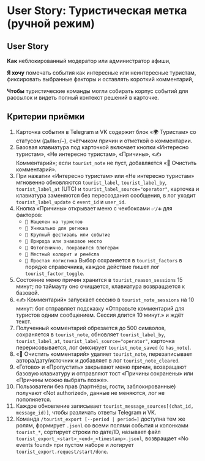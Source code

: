 # User Story: Туристическая метка (ручной режим)

## User Story

**Как** неблокированный модератор или администратор афиши,

**Я хочу** помечать события как интересные или неинтересные туристам, фиксировать выбранные факторы и оставлять короткий комментарий,

**Чтобы** туристические команды могли собирать корпус событий для рассылок и видеть полный контекст решений в карточке.

## Критерии приёмки

1. Карточка события в Telegram и VK содержит блок «🌍 Туристам» со статусом (`Да`/`Нет`/`—`), счётчиком причин и отметкой о комментарии.
2. Базовая клавиатура под карточкой включает кнопки «Интересно туристам», «Не интересно туристам», «Причины», «✍️ Комментарий»; если `tourist_note` не пуст, добавляется «🧽 Очистить комментарий».
3. При нажатии «Интересно туристам» или «Не интересно туристам» мгновенно обновляются `tourist_label`, `tourist_label_by`, `tourist_label_at` (UTC) и `tourist_label_source="operator"`, карточка и клавиатура заменяются без пересоздания сообщения, в лог уходит `tourist_label_update` с `event_id` и `user_id`.
4. Кнопка «Причины» открывает меню с чекбоксами `✅/➕` для факторов:
   - `🎯 Нацелен на туристов`
   - `🧭 Уникально для региона`
   - `🎪 Крупный фестиваль или событие`
   - `🌊 Природа или знаковое место`
   - `📸 Фотогенично, понравится блогерам`
   - `🍲 Местный колорит и ремёсла`
   - `🚆 Простая логистика`
   Выбор сохраняется в `tourist_factors` в порядке справочника, каждое действие пишет лог `tourist_factor_toggle`.
5. Состояние меню причин хранится в `tourist_reason_sessions` 15 минут; по таймауту оно очищается, клавиатура возвращается к базовой.
6. «✍️ Комментарий» запускает сессию в `tourist_note_sessions` на 10 минут: бот отправляет подсказку «Отправьте комментарий для туристов одним сообщением. Сессия длится 10 минут.» и ждёт текст.
7. Полученный комментарий обрезается до 500 символов, сохраняется в `tourist_note`, обновляет `tourist_label_by`, `tourist_label_at`, `tourist_label_source="operator"`, карточка перерисовывается, лог фиксирует `tourist_note_saved` (с `has_note`).
8. «🧽 Очистить комментарий» удаляет `tourist_note`, перезаписывает автора/дату/источник и добавляет в лог `tourist_note_cleared`.
9. «Готово» и «Пропустить» закрывают меню причин, возвращают базовую клавиатуру и отправляют тост «Причины сохранены» или «Причины можно выбрать позже».
10. Пользователи без прав (партнёры, гости, заблокированные) получают «Not authorized», данные не меняются, лог не пополняется.
11. Каждое обновление записывает `tourist_message_sources[(chat_id, message_id)]`, чтобы различать ответы Telegram и VK.
12. Команда `/tourist_export [--period | period=]` доступна тем же ролям, формирует `.jsonl` со всеми полями события и колонками `tourist_*`, сортирует строки по дате/ID, называет файл `tourist_export_<start>_<end>_<timestamp>.jsonl`, возвращает «No events found» при пустом наборе и логирует `tourist_export.request/start/done`.
